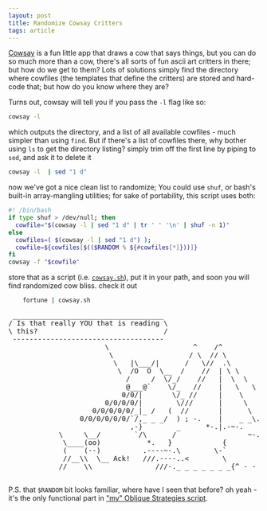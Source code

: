 ```yaml
---
layout: post
title: Randomize Cowsay Critters
tags: article
---
```


[Cowsay][1] is a fun little app that draws a cow that says things, but you can do so
much more than a cow, there's all sorts of fun ascii art critters in there; but
how do we get to them? Lots of solutions simply find the directory where
cowfiles (the templates that define the critters) are stored and hard-code that;
but how do you know where they are?

Turns out, cowsay will tell you if you pass the `-l` flag like so:

```bash
cowsay -l
```

which outputs the directory, and a list of all available cowfiles - much simpler
than using `find`. But if there's a list of cowfiles there, why bother using
`ls` to get the directory listing? simply trim off the first line by piping to
`sed`, and ask it to delete it

```bash
cowsay -l  | sed "1 d"
```

now we've got a nice clean list to randomize; You could use `shuf`, or bash's
built-in array-mangling utilities; for sake of portability, this script uses
both:


```bash
#! /bin/bash
if type shuf > /dev/null; then
  cowfile="$(cowsay -l | sed "1 d" | tr ' ' '\n' | shuf -n 1)"
else
  cowfiles=( $(cowsay -l | sed "1 d") );
  cowfile=${cowfiles[$(($RANDOM % ${#cowfiles[*]}))]}
fi
cowsay -f "$cowfile"
```


store that as a script (i.e. [`cowsay.sh`][2]), put it in your path, and soon you
will find randomized cow bliss. check it out

```bash
    fortune | cowsay.sh
```



<pre>
 ____________________________________
/ Is that really YOU that is reading \
\ this?                              /
 ------------------------------------
                       \                    ^    /^
                        \                  / \  // \
                         \   |\___/|      /   \//  .\
                          \  /O  O  \__  /    //  | \ \           *----*
                            /     /  \/_/    //   |  \  \          \   |
                            @___@`    \/_   //    |   \   \         \/\ \
                           0/0/|       \/_ //     |    \    \         \  \
                       0/0/0/0/|        \///      |     \     \       |  |
                    0/0/0/0/0/_|_ /   (  //       |      \     _\     |  /
                 0/0/0/0/0/0/`/,_ _ _/  ) ; -.    |    _ _\.-~       /   /
                             ,-}        _      *-.|.-~-.           .~    ~
            \     \__/        `/\      /                 ~-. _ .-~      /
             \____(oo)           *.   }            {                   /
             (    (--)          .----~-.\        \-`                 .~
             //__\\  \__ Ack!   ///.----..<        \             _ -~
            //    \\               ///-._ _ _ _ _ _ _{^ - - - - ~

</pre>


P.S. that `$RANDOM` bit looks familiar, where have I seen that before? oh yeah -
it's the only functional part in ["my" Oblique Strategies script][3].

[1]: http://cowsay.org/
[2]: https://github.com/JKirchartz/dotfiles/blob/master/scripts/cowsay.sh
[3]: https://github.com/JKirchartz/dotfiles/blob/master/scripts/ObliqueStrategies
